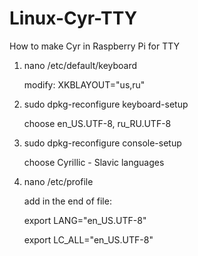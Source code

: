 # Linux-Cyr-TTY
How to make Cyr in Raspberry Pi for TTY

1) nano /etc/default/keyboard


  	modify: XKBLAYOUT="us,ru"
	
	
2) sudo dpkg-reconfigure keyboard-setup
  
	
  	choose en_US.UTF-8, ru_RU.UTF-8
	
	
3) sudo dpkg-reconfigure console-setup
  
	
  	choose Cyrillic - Slavic languages
  
  
4) nano /etc/profile


  	add in the end of file:
  
  
  	export LANG="en_US.UTF-8"
	
  	export LC_ALL="en_US.UTF-8"
